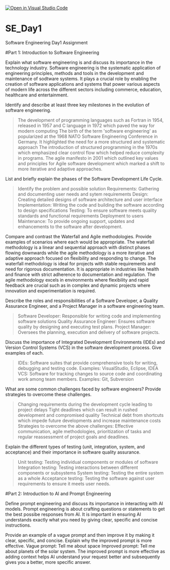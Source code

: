 [![Open in Visual Studio Code](https://classroom.github.com/assets/open-in-vscode-2e0aaae1b6195c2367325f4f02e2d04e9abb55f0b24a779b69b11b9e10269abc.svg)](https://classroom.github.com/online_ide?assignment_repo_id=18386060&assignment_repo_type=AssignmentRepo)
# SE_Day1
Software Engineering Day1 Assignment

#Part 1: Introduction to Software Engineering

Explain what software engineering is and discuss its importance in the technology industry.
Software engineering is the systematic application of engineering principles, methods and tools in the development and maintenance of sodtware systems. It plays a crucial role by enabling the creation of software applications and systems that power various aspects of modern life across the different sectors including commerce, education, healthcare and entertainment.

Identify and describe at least three key milestones in the evolution of software engineering.
> The development of programming languages such as Fortran in 1954, released in 1957 and C language in 1972 which paved the way for modern computing
> The birth of the term 'software engineering' as popularized at the 1968 NATO Software Engineering Conference in Germany. It highlighted the need for a more structured and systematic approach
> The introduction of structured programming in the 1970s  which emphasized clear control flow which helped reduce complexity in programs.
> The agile manifesto in 2001 which outlined key values and principles for Agile software development which marked a shift to more iterative and adaptive approaches.

List and briefly explain the phases of the Software Development Life Cycle.
> Identify the problem and possible solution
> Requirements: Gathering and documenting user needs and sytem requirements
> Design: Creating detailed designs of software architecture and user interface
> Implementation: Writing the code and building the software according to design specifications
> Testing: To ensure software meets quality standards and functional requirements
> Deployment to users
> Maintenance: To provide ongoing support, updates and enhancements to the software after development.

Compare and contrast the Waterfall and Agile methodologies. Provide examples of scenarios where each would be appropriate.
The waterfall methodology is a linear and sequential approach with distinct phases flowing downwards while the agile methodology is a more iterative and adaptive approach focused on flexibility and responding to change.
The waterfall methodology is ideal for projects with stable requirements and need for rigorous documentation. It is appropriate in industries like health and finance with strict adherence to documentation and regulation.
The agile  methodology excels in environments where flexibility and rapid feedback are crucial such as in complex and dynamic projects where innovation and experimentation is required.

Describe the roles and responsibilities of a Software Developer, a Quality Assurance Engineer, and a Project Manager in a software engineering team.
> Software Developer: Responsible for writing code and implementing software solutions
> Quality Assurance Engineer: Ensures software quality by designing and executing test plans.
> Project Manager: Oversees the planning, execution and delivery of software projects.

Discuss the importance of Integrated Development Environments (IDEs) and Version Control Systems (VCS) in the software development process. Give examples of each.
> IDEs: Software suites that provide comprehensive tools for writing, debugging and testing code. Examples: VisualStudio, Eclipse, IDEA
> VCS: Software for tracking changes to source code and coordinating work among team members. Examples: Git, Subversion

What are some common challenges faced by software engineers? Provide strategies to overcome these challenges.
> Changing requirements during the development cycle leading to project delays
> Tight deadlines which can result in rushed development and compromised quality
> Technical debt from shortcuts which impede future developments and increase maintenance costs
Strategies to overcome the above challenges: Effective communication, agile methodologies, prioritization of tasks and regular reassessment of project goals and deadlines.

Explain the different types of testing (unit, integration, system, and acceptance) and their importance in software quality assurance.
> Unit testing: Testing individual components or modules of software
> Integration testing: Testing interactions between different components or subsystems
> System testing: Testing the entire system as a whole
> Acceptance testing: Testing the software against user requirements to ensure it meets user needs.

#Part 2: Introduction to AI and Prompt Engineering


Define prompt engineering and discuss its importance in interacting with AI models.
Prompt engineering is about crafting questions or statements to get the best possibe responses from AI. It is important in ensuring AI understands exactly what you need by giving clear, specific and concise instructions.

Provide an example of a vague prompt and then improve it by making it clear, specific, and concise. Explain why the improved prompt is more effective.
Vague prompt: Tell me about space
Improved prompt: Tell me about planets of the solar system.
The improved prompt is more effective as adding context helps AI understand your request better and subsequently gives you a better, more specific answer.
